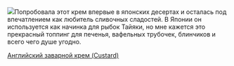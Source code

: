 <!--2025-08-08 17:34:19-->
<div class="yb">
  <div class="rss povarenok"><a href="https://www.povarenok.ru/recipes/show/182980/"><img src="https://www.povarenok.ru/data/cache/2025aug/08/34/3186603_85334-640x480.jpg"></a>Попробовала этот крем впервые в японских десертах и осталась под впечатлением как любитель сливочных сладостей.
В Японии он используется как начинка для рыбок Тайяки, но мне кажется это прекрасный топпинг для печенья, вафельных трубочек, блинчиков и всего чего душе угодно. <p class="titl"><a href="https://www.povarenok.ru/recipes/show/182980/">Английский заварной крем (Custard)</a></p></div>
</div>
